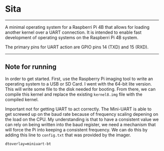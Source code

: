 # Sita

---

A minimal operating system for a Raspberri Pi 4B that allows for loading another kernel over a UART connection. It is intended to enable fast development of operating systems on the Raspberri Pi 4B system.

The primary pins for UART action are GPIO pins 14 (TXD) and 15 (RXD).

---

## Note for running

In order to get started. First, use the Raspberry Pi imaging tool to write an operating system to a USB or SD Card. I went with the 64-bit lite version. This will write some file to the disk needed for booting. From there, we can compile this kernel and replace the existing `kernel8.img` file with the compiled kernel.

Important not for getting UART to act correctly. The Mini-UART is able to get screwed up on the baud rate because of frequency scaling depening on the load on the CPU. My understanding is that to have a consistent value we can rely on being written into the baud register, we need a mechanism that will force the Pi into keeping a consistent frequency. We can do this by adding this line to `config.txt` that was provided by the imager.

```
dtoverlay=miniuart-bt
```
